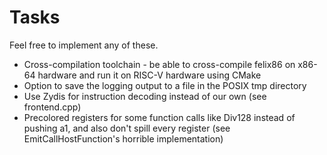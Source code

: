 # Tasks

Feel free to implement any of these.

- Cross-compilation toolchain - be able to cross-compile felix86 on x86-64 hardware and run it on RISC-V hardware using CMake
- Option to save the logging output to a file in the POSIX tmp directory
- Use Zydis for instruction decoding instead of our own (see frontend.cpp)
- Precolored registers for some function calls like Div128 instead of pushing a1, and also don't spill every register (see EmitCallHostFunction's horrible implementation)